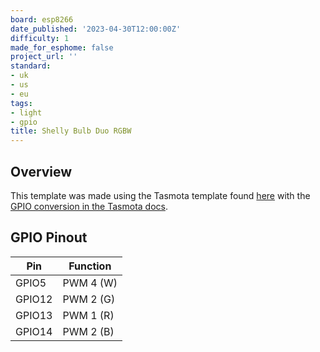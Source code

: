 ```yaml
---
board: esp8266
date_published: '2023-04-30T12:00:00Z'
difficulty: 1
made_for_esphome: false
project_url: ''
standard:
- uk
- us
- eu
tags:
- light
- gpio
title: Shelly Bulb Duo RGBW
---
```


## Overview

This template was made using the Tasmota template found [here](https://github.com/arendst/mgos-to-tasmota) with the [GPIO conversion in the Tasmota docs](https://tasmota.github.io/docs/GPIO-Conversion/#gpio-conversion).

## GPIO Pinout

| Pin    | Function  |
| ------ | --------- |
| GPIO5  | PWM 4 (W) |
| GPIO12 | PWM 2 (G) |
| GPIO13 | PWM 1 (R) |
| GPIO14 | PWM 2 (B) |